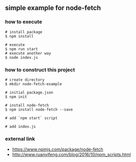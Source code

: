 ## simple example for node-fetch

### how to execute
	# install package
	$ npm install
	
	# execute
	$ npm run start
	# execute another way
	$ node index.js


### how to construct this project

	# create directory
	$ mkdir node-fetch-example
	
	# initial package.json
	$ npm init
	
	# install node-fetch
	$ npm install node-fetch --save
	
	# add `npm start` script
	
	# add index.js
	
### external link
* https://www.npmjs.com/package/node-fetch	
* http://www.ruanyifeng.com/blog/2016/10/npm_scripts.html